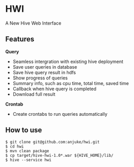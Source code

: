 # HWI

A New Hive Web Interface

## Features

**Query**

 * Seamless intergration with existing hive deployment
 * Save user queries in database
 * Save hive query result in hdfs
 * Show progress of queries
 * Summary info, such as cpu time, total time, saved time
 * Callback when hive query is completed
 * Download full result

**Crontab**

 * Create crontabs to run queries automatically

## How to use

    $ git clone git@github.com:anjuke/hwi.git
    $ cd hwi
    $ mvn clean package
    $ cp target/hive-hwi-1.0*.war ${HIVE_HOME}/lib/
    $ hive --service hwi
